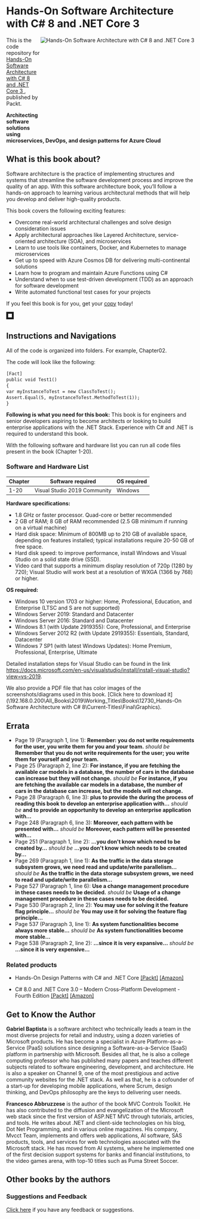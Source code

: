 # Hands-On Software Architecture with C# 8 and .NET Core 3 

<a href="https://www.packtpub.com/programming/hands-on-software-architecture-with-c-8?utm_source=github&utm_medium=repository&utm_campaign=9781789800937"><img src="https://www.packtpub.com/media/catalog/product/cache/e4d64343b1bc593f1c5348fe05efa4a6/9/7/9781789800937-original.png" alt="Hands-On Software Architecture with C# 8 and .NET Core 3 " height="256px" align="right"></a>

This is the code repository for [Hands-On Software Architecture with C# 8 and .NET Core 3 ](https://www.packtpub.com/programming/hands-on-software-architecture-with-c-8?utm_source=github&utm_medium=repository&utm_campaign=9781789800937), published by Packt.

**Architecting software solutions using microservices, DevOps, and design patterns for Azure Cloud**

## What is this book about?
Software architecture is the practice of implementing structures and systems that streamline the software development process and improve the quality of an app. With this software architecture book, you’ll follow a hands-on approach to learning various architectural methods that will help you develop and deliver high-quality products.


This book covers the following exciting features:
* Overcome real-world architectural challenges and solve design consideration issues 
* Apply architectural approaches like Layered Architecture, service-oriented architecture (SOA), and microservices 
* Learn to use tools like containers, Docker, and Kubernetes to manage microservices 
* Get up to speed with Azure Cosmos DB for delivering multi-continental solutions 
* Learn how to program and maintain Azure Functions using C# 
* Understand when to use test-driven development (TDD) as an approach for software development 
* Write automated functional test cases for your projects

If you feel this book is for you, get your [copy](https://www.amazon.com/dp/1789800935) today!

<a href="https://www.packtpub.com/?utm_source=github&utm_medium=banner&utm_campaign=GitHubBanner"><img src="https://raw.githubusercontent.com/PacktPublishing/GitHub/master/GitHub.png" 
alt="https://www.packtpub.com/" border="5" /></a>

## Instructions and Navigations
All of the code is organized into folders. For example, Chapter02.

The code will look like the following:
```
[Fact]
public void Test1()
{
var myInstanceToTest = new ClassToTest();
Assert.Equal(5, myInstanceToTest.MethodToTest(1));
}
```

**Following is what you need for this book:**
This book is for engineers and senior developers aspiring to become architects or looking to build enterprise applications with the .NET Stack. Experience with C# and .NET is required to understand this book.

With the following software and hardware list you can run all code files present in the book (Chapter 1-20).
### Software and Hardware List
| Chapter | Software required | OS required |
| -------- | ------------------------------------ | ----------------------------------- |
| 1-20 | Visual Studio 2019 Community | Windows |

**Hardware specifications:**
* 1.8 GHz or faster processor. Quad-core or better recommended
* 2 GB of RAM; 8 GB of RAM recommended (2.5 GB minimum if running on a virtual machine)
* Hard disk space: Minimum of 800MB up to 210 GB of available space, depending on features installed; typical installations require 20-50 GB of free space.
* Hard disk speed: to improve performance, install Windows and Visual Studio on a solid state drive (SSD).
* Video card that supports a minimum display resolution of 720p (1280 by 720); Visual Studio will work best at a resolution of WXGA (1366 by 768) or higher.

**OS required:**
* Windows 10 version 1703 or higher: Home, Professional, Education, and Enterprise (LTSC and S are not supported)
* Windows Server 2019: Standard and Datacenter
* Windows Server 2016: Standard and Datacenter
* Windows 8.1 (with Update 2919355): Core, Professional, and Enterprise
* Windows Server 2012 R2 (with Update 2919355): Essentials, Standard, Datacenter
* Windows 7 SP1 (with latest Windows Updates): Home Premium, Professional, Enterprise, Ultimate

Detailed installation steps for Visual Studio can be found in the link https://docs.microsoft.com/en-us/visualstudio/install/install-visual-studio?view=vs-2019.

We also provide a PDF file that has color images of the screenshots/diagrams used in this book. [Click here to download it](\\192.168.0.200\All_Books\2019\Working_Titles\Books\12730_Hands-On Software Architecture with C# 8\Current-Titles\Final\Graphics).

## Errata
* Page 19 (Paragraph 1, line 1): **Remember: you do not write requirements for the user, you write them for you and your team.** _should be_ **Remember that you do not write requirements for the user; you write them for yourself and your team.**
* Page 25 (Paragraph 2, line 2): **For instance, if you are fetching the available car models in a database, the number of cars in the database can increase but they will not change.** _should be_ **For instance, if you are fetching the available car models in a database, the number of cars in the database can increase, but the models will not change.**
* Page 28 (Paragraph 6, line 3): **plus to provide the during the process of reading this book to develop an enterprise application with…** _should be_ **and to provide an opportunity to develop an enterprise application with…**
* Page 248 (Paragraph 6, line 3): **Moreover, each pattern with be presented with…** _should be_ **Moreover, each pattern will be presented with…**
* Page 251 (Paragraph 1, line 2): **…you don't know which need to be created by…** _should be_ **…you don't know which needs to be created by…**
* Page 269 (Paragraph 1, line 1): **As the traffic in the data storage subsystem grows, we need read and update/write parallelism…** _should be_ **As the traffic in the data storage subsystem grows, we need to read and update/write parallelism…**
* Page 527 (Paragraph 1, line 6): **Use a change management procedure in these cases needs to be decided.** _should be_ **Usage of a change management procedure in these cases needs to be decided.**
* Page 530 (Paragraph 2, line 2): **You may use for solving it the feature flag principle…** _should be_ **You may use it for solving the feature flag principle…**
* Page 537 (Paragraph 3, line 1): **As system functionalities become always more stable…** _should be_  **As system functionalities become more stable…**
* Page 538 (Paragraph 2, line 2): **…since it is very expansive…** _should be_  **…since it is very expensive…**

### Related products
* Hands-On Design Patterns with C# and .NET Core  [[Packt]](https://www.packtpub.com/application-development/hands-design-patterns-c-and-net-core?utm_source=github&utm_medium=repository&utm_campaign=9781789133646) [[Amazon]](https://www.amazon.com/dp/1789133645)

* C# 8.0 and .NET Core 3.0 – Modern Cross-Platform Development - Fourth Edition  [[Packt]](https://www.packtpub.com/mobile/c-8-0-and-net-core-3-0-modern-cross-platform-development-fourth-edition?utm_source=github&utm_medium=repository&utm_campaign=9781788478120) [[Amazon]](https://www.amazon.com/dp/1788478126)

## Get to Know the Author
**Gabriel Baptista**
is a software architect who technically leads a team in the most diverse projects for retail and industry, using a dozen varieties of Microsoft products. He has become a specialist in Azure Platform-as-a-Service (PaaS) solutions since designing a Software-as-a-Service (SaaS) platform in partnership with Microsoft. Besides all that, he is also a college computing professor who has published many papers and teaches different subjects related to software engineering, development, and architecture. He is also a speaker on Channel 9, one of the most prestigious and active community websites for the .NET stack. As well as that, he is a cofounder of a start-up for developing mobile applications, where Scrum, design thinking, and DevOps philosophy are the keys to delivering user needs.

**Francesco Abbruzzese**
is the author of the book MVC Controls Toolkit. He has also contributed to the diffusion and evangelization of the Microsoft web stack since the first version of ASP.NET MVC through tutorials, articles, and tools. He writes about .NET and client-side technologies on his blog, Dot Net Programming, and in various online magazines. His company, Mvcct Team, implements and offers web applications, AI software, SAS products, tools, and services for web technologies associated with the Microsoft stack. He has moved from AI systems, where he implemented one of the first decision support systems for banks and financial institutions, to the video games arena, with top-10 titles such as Puma Street Soccer.

## Other books by the authors
### Suggestions and Feedback
[Click here](https://docs.google.com/forms/d/e/1FAIpQLSdy7dATC6QmEL81FIUuymZ0Wy9vH1jHkvpY57OiMeKGqib_Ow/viewform) if you have any feedback or suggestions.


